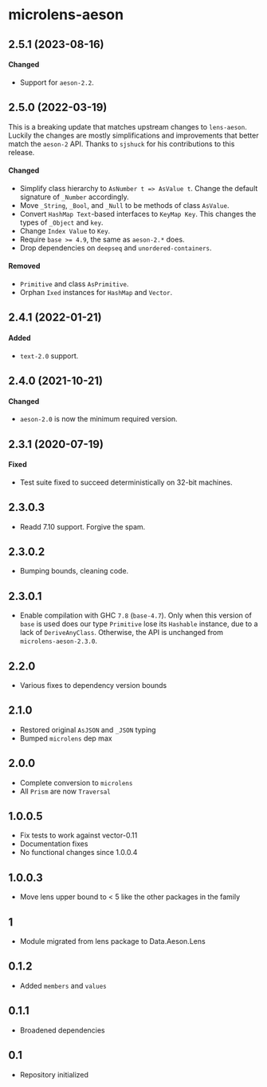 # microlens-aeson

## 2.5.1 (2023-08-16)

#### Changed

- Support for `aeson-2.2`.

## 2.5.0 (2022-03-19)

This is a breaking update that matches upstream changes to `lens-aeson`. Luckily
the changes are mostly simplifications and improvements that better match the
`aeson-2` API. Thanks to `sjshuck` for his contributions to this release.

#### Changed

- Simplify class hierarchy to `AsNumber t => AsValue t`. Change the default
  signature of `_Number` accordingly.
- Move `_String`, `_Bool`, and `_Null` to be methods of class `AsValue`.
- Convert `HashMap Text`-based interfaces to `KeyMap Key`. This changes the
  types of `_Object` and `key`.
- Change `Index Value` to `Key`.
- Require `base >= 4.9`, the same as `aeson-2.*` does.
- Drop dependencies on `deepseq` and `unordered-containers`.

#### Removed

- `Primitive` and class `AsPrimitive`.
- Orphan `Ixed` instances for `HashMap` and `Vector`.

## 2.4.1 (2022-01-21)

#### Added

- `text-2.0` support.

## 2.4.0 (2021-10-21)

#### Changed

- `aeson-2.0` is now the minimum required version.

## 2.3.1 (2020-07-19)

#### Fixed

- Test suite fixed to succeed deterministically on 32-bit machines.

## 2.3.0.3

- Readd 7.10 support. Forgive the spam.

## 2.3.0.2

- Bumping bounds, cleaning code.

## 2.3.0.1

- Enable compilation with GHC `7.8` (`base-4.7`). Only when this version of
  `base` is used does our type `Primitive` lose its `Hashable` instance, due to
  a lack of `DeriveAnyClass`. Otherwise, the API is unchanged from
  `microlens-aeson-2.3.0`.

## 2.2.0

- Various fixes to dependency version bounds

## 2.1.0

- Restored original `AsJSON` and `_JSON` typing
- Bumped `microlens` dep max

## 2.0.0

- Complete conversion to `microlens`
- All `Prism` are now `Traversal`

## 1.0.0.5

- Fix tests to work against vector-0.11
- Documentation fixes
- No functional changes since 1.0.0.4

## 1.0.0.3

- Move lens upper bound to < 5 like the other packages in the family

## 1

- Module migrated from lens package to Data.Aeson.Lens

## 0.1.2

- Added `members` and `values`

## 0.1.1

- Broadened dependencies

## 0.1

- Repository initialized
